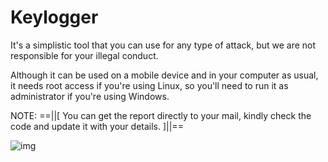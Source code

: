 # Keylogger

It's a simplistic tool that you can use for any type of attack, but we are not responsible for your illegal conduct.

Although it can be used on a mobile device and in your computer as usual, it needs root access if you're using Linux, so you'll need to run it as administrator if you're using Windows.

NOTE: ==||[ You can get the report directly to your mail, kindly check the code and update it with your details. ]||==

![img](https://user-images.githubusercontent.com/37912012/216760802-74ec4c2e-99dd-4683-95be-2e64914a90c3.jpg)

